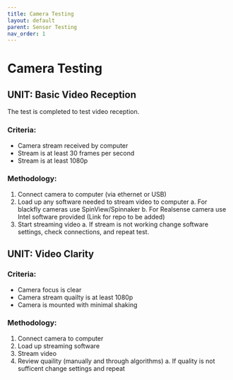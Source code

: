 ```yaml
---
title: Camera Testing
layout: default
parent: Sensor Testing
nav_order: 1
---
```


# Camera Testing

## UNIT: Basic Video Reception
The test is completed to test video reception.

### Criteria:
- Camera stream received by computer
- Stream is at least 30 frames per second
- Stream is at least 1080p

### Methodology:
1. Connect camera to computer (via ethernet or USB)
2. Load up any software needed to stream video to computer
  a. For blackfly cameras use SpinView/Spinnaker
  b. For Realsense camera use Intel software provided (Link for repo to be added)
3. Start streaming video 
  a. If stream is not working change software settings, check connections, and repeat test.

## UNIT: Video Clarity

### Criteria:
- Camera focus is clear
- Camera stream quailty is at least 1080p
- Camera is mounted with minimal shaking

### Methodology:
1. Connect camera to computer
2. Load up streaming software
3. Stream video
4. Review quaility (manually and through algorithms)
  a. If quality is not sufficent change settings and repeat
  
